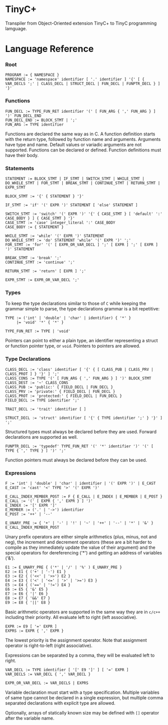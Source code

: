 # TinyC+
Transpiler from Object-Oriented extension TinyC+ to TinyC programming lamguage.

# Language Reference

### Root

    PROGRAM := { NAMESPACE }
    NAMESPACE := 'namespace' identifier [ '.' identifier ] '{' [ { VAR_DECLS ';' | CLASS_DECL | STRUCT_DECL | FUN_DECL | FUNPTR_DECL } ] '}'

### Functions

    FUN_DECL := TYPE_FUN_RET identifier '(' [ FUN_ARG { ',' FUN_ARG } ] ')' FUN_DECL_END
    FUN_DECL_END := BLOCK_STMT | ';'
    FUN_ARG := TYPE identifier

Functions are declared the same way as in C. A function definition starts with the return type, followed by function name and arguments. Arguments have type and name. Default values or variadic arguments are not supported. Functions can be declared or defined. Function definitions must have their body.

### Statements

    STATEMENT := BLOCK_STMT | IF_STMT | SWITCH_STMT | WHILE_STMT | DO_WHILE_STMT | FOR_STMT | BREAK_STMT | CONTINUE_STMT | RETURN_STMT | EXPR_STMT

    BLOCK_STMT := '{' { STATEMENT } '}'

    IF_STMT := 'if' '(' EXPR ')' STATEMENT [ 'else' STATEMENT ]

    SWITCH_STMT := 'switch' '(' EXPR ')' '{' { CASE_STMT } [ 'default' ':' CASE_BODY } ] { CASE_STMT } '}'
    CASE_STMT := 'case' integer_literal ':' CASE_BODY
    CASE_BODY := { STATEMENT }

    WHILE_STMT := 'while' '(' EXPR ')' STATEMENT
    DO_WHILE_STMT := 'do' STATEMENT 'while' '(' EXPR ')' ';'
    FOR_STMT := 'for' '(' [ EXPR_OR_VAR_DECL ] ';' [ EXPR ] ';' [ EXPR ] ')' STATEMENT

    BREAK_STMT := 'break' ';'
    CONTINUE_STMT := 'continue' ';'

    RETURN_STMT := 'return' [ EXPR ] ';'

    EXPR_STMT := EXPR_OR_VAR_DECL ';'

### Types

To keep the type declarations similar to those of `C` while keeping the grammar simple to parse, the type declarations grammar is a bit repetitive:

    TYPE := ('int' | 'double' | 'char' | identifier) { '*' }
         |= 'void' '*' { '*' }

    TYPE_FUN_RET := TYPE | 'void'

Pointers can point to either a plain type, an identifier representing a struct or function pointer type, or `void`. Pointers to pointers are allowed.

### Type Declarations

    CLASS_DECL := 'class' identifier [ '{' { [ CLASS_PUB | CLASS_PRV | CLASS_PROT ] } '}' ] ';'
    CLASS_CONS := TYPE '(' [ FUN_ARG { ',' FUN_ARG } ] ')' BLOCK_STMT
    CLASS_DEST := '~' CLASS_CONS
    CLASS_PUB := 'public:' { FIELD_DECL | FUN_DECL }
    CLASS_PRV := 'private:' { FIELD_DECL | FUN_DECL }
    CLASS_PROT := 'protected:' { FIELD_DECL | FUN_DECL }
    FIELD_DECL := TYPE identifier ';'

    TRAIT_DECL := 'trait' identifier [ ]

    STRUCT_DECL := 'struct' identifier [ '{' { TYPE identifier ';' } '}' ] ';'

Structured types must always be declared before they are used. Forward declarations are supported as well.

    FUNPTR_DECL := 'typedef' TYPE_FUN_RET '(' '*' identifier ')' '(' [ TYPE { ',' TYPE } ] ')' ';'

Function pointers must always be declared before they can be used.


### Expressions

    F := 'int' | 'double' | 'char' | identifier | '(' EXPR ')' | E_CAST
    E_CAST := 'cast' '<' TYPE '>' '(' EXPR ')'

    E_CALL_INDEX_MEMBER_POST := F { E_CALL | E_INDEX | E_MEMBER | E_POST }
    E_CALL := '(' [ EXPR { ',' EXPR } ] ')'
    E_INDEX := '[' EXPR ']'
    E_MEMBER := ('.' | '->') identifier
    E_POST := '++' | '--'

    E_UNARY_PRE := { '+' | '-' | '!' | '~' | '++' | '--' | '*' | '&' } E_CALL_INDEX_MEMBER_POST

Unary prefix operators are either simple arithmetics (plus, minus, not and neg), the increment and decrement operators (these are a bit harder to compile as they immediately update the value of their argument) and the special operators for dereferencing ('*') and getting an address of variables ('&').

    E1 := E_UNARY_PRE { ('*' | '/' | '%' ) E_UNARY_PRE }
    E2 := E1 { ('+' | '-') E1 }
    E3 := E2 { ('<<' | '>>') E2 }
    E4 := E3 { ('<' | '<=' | '>' | '>=') E3 }
    E5 := E4 { ('==' | '!=') E4 }
    E6 := E5 { '&' E5 }
    E7 := E6 { '|' E6 }
    E8 := E7 { '&&' E7 }
    E9 := E8 { '||' E8 }

Basic arithmetic operators are supported in the same way they are in `c/c++` including their priority. All evaluate left to right (left associative).

    EXPR := E9 [ '=' EXPR ]
    EXPRS := EXPR { ',' EXPR }

The lowest priority is the assignment operator. Note that assignment operator is right-to-left (right associative).

Expressions can be separated by a comma, they will be evaluated left to right.

    VAR_DECL := TYPE identifier [ '[' E9 ']' ] [ '=' EXPR ]
    VAR_DECLS := VAR_DECL { ',' VAR_DECL }

    EXPR_OR_VAR_DECL := VAR_DECLS | EXPRS

Variable declaration must start with a type specification. Multiple variables of same type cannot be declared in a single expression, but multiple comma separated declarations with explicit type are allowed.

Optionally, arrays of statically known size may be defined with `[]` operator after the variable name.
